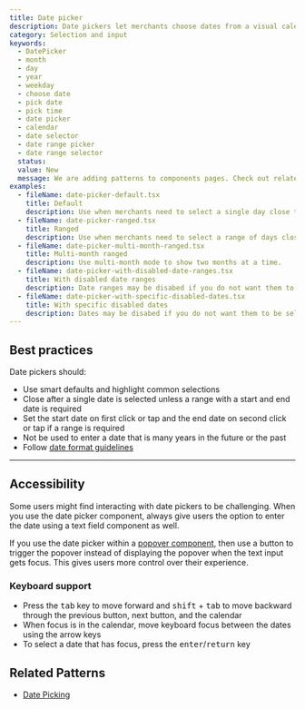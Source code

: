 ```yaml
---
title: Date picker
description: Date pickers let merchants choose dates from a visual calendar that’s consistently applied wherever dates need to be selected across Shopify.
category: Selection and input
keywords:
  - DatePicker
  - month
  - day
  - year
  - weekday
  - choose date
  - pick date
  - pick time
  - date picker
  - calendar
  - date selector
  - date range picker
  - date range selector
  status:
  value: New
  message: We are adding patterns to components pages. Check out related patterns, expect changes to happen, and join the discussion to make it better!
examples:
  - fileName: date-picker-default.tsx
    title: Default
    description: Use when merchants need to select a single day close to today (today is the default starting position for the date picker).
  - fileName: date-picker-ranged.tsx
    title: Ranged
    description: Use when merchants need to select a range of days close to today (today is the default starting position for the date picker).
  - fileName: date-picker-multi-month-ranged.tsx
    title: Multi-month ranged
    description: Use multi-month mode to show two months at a time.
  - fileName: date-picker-with-disabled-date-ranges.tsx
    title: With disabled date ranges
    description: Date ranges may be disabed if you do not want them to be selectable
  - fileName: date-picker-with-specific-disabled-dates.tsx
    title: With specific disabled dates
    description: Dates may be disabed if you do not want them to be selectable
---
```


## Best practices

Date pickers should:

- Use smart defaults and highlight common selections
- Close after a single date is selected unless a range with a start and end date is required
- Set the start date on first click or tap and the end date on second click or tap if a range is required
- Not be used to enter a date that is many years in the future or the past
- Follow [date format guidelines](https://polaris.shopify.com/content/grammar-and-mechanics#dates--numbers--and-measurements)

---

## Accessibility

Some users might find interacting with date pickers to be challenging. When you use the date picker component, always give users the option to enter the date using a text field component as well.

If you use the date picker within a [popover component](/components/overlays/popover), then use a button to trigger the popover instead of displaying the popover when the text input gets focus. This gives users more control over their experience.

### Keyboard support

- Press the <kbd>tab</kbd> key to move forward and <kbd>shift</kbd> + <kbd>tab</kbd> to move backward through the previous button, next button, and the calendar
- When focus is in the calendar, move keyboard focus between the dates using the arrow keys
- To select a date that has focus, press the <kbd>enter</kbd>/<kbd>return</kbd> key

## Related Patterns

- [Date Picking](/patterns/date-picking)
